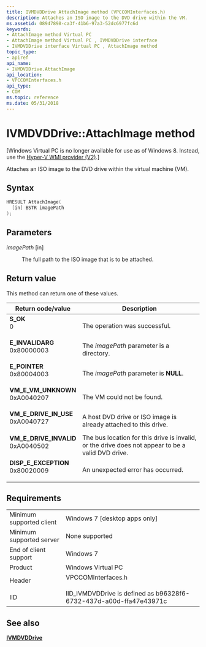 ```yaml
---
title: IVMDVDDrive AttachImage method (VPCCOMInterfaces.h)
description: Attaches an ISO image to the DVD drive within the VM.
ms.assetid: 08947898-ca3f-41b6-97a3-52dc6977fc6d
keywords:
- AttachImage method Virtual PC
- AttachImage method Virtual PC , IVMDVDDrive interface
- IVMDVDDrive interface Virtual PC , AttachImage method
topic_type:
- apiref
api_name:
- IVMDVDDrive.AttachImage
api_location:
- VPCCOMInterfaces.h
api_type:
- COM
ms.topic: reference
ms.date: 05/31/2018
---
```


# IVMDVDDrive::AttachImage method

\[Windows Virtual PC is no longer available for use as of Windows 8. Instead, use the [Hyper-V WMI provider (V2)](/windows/desktop/HyperV_v2/windows-virtualization-portal).\]

Attaches an ISO image to the DVD drive within the virtual machine (VM).

## Syntax


```C++
HRESULT AttachImage(
  [in] BSTR imagePath
);
```



## Parameters

<dl> <dt>

*imagePath* \[in\]
</dt> <dd>

The full path to the ISO image that is to be attached.

</dd> </dl>

## Return value

This method can return one of these values.



| Return code/value                                                                                                                                                    | Description                                                                                                  |
|----------------------------------------------------------------------------------------------------------------------------------------------------------------------|--------------------------------------------------------------------------------------------------------------|
| <dl> <dt>**S\_OK**</dt> <dt>0</dt> </dl>                          | The operation was successful.<br/>                                                                     |
| <dl> <dt>**E\_INVALIDARG**</dt> <dt>0x80000003</dt> </dl>         | The *imagePath* parameter is a directory.<br/>                                                         |
| <dl> <dt>**E\_POINTER**</dt> <dt>0x80004003</dt> </dl>            | The *imagePath* parameter is **NULL**.<br/>                                                            |
| <dl> <dt>**VM\_E\_VM\_UNKNOWN**</dt> <dt>0xA0040207</dt> </dl>    | The VM could not be found.<br/>                                                                        |
| <dl> <dt>**VM\_E\_DRIVE\_IN\_USE**</dt> <dt>0xA0040727</dt> </dl> | A host DVD drive or ISO image is already attached to this drive.<br/>                                  |
| <dl> <dt>**VM\_E\_DRIVE\_INVALID**</dt> <dt>0xA0040502</dt> </dl> | The bus location for this drive is invalid, or the drive does not appear to be a valid DVD drive.<br/> |
| <dl> <dt>**DISP\_E\_EXCEPTION**</dt> <dt>0x80020009</dt> </dl>    | An unexpected error has occurred.<br/>                                                                 |



 

## Requirements



|                                     |                                                                                               |
|-------------------------------------|-----------------------------------------------------------------------------------------------|
| Minimum supported client<br/> | Windows 7 \[desktop apps only\]<br/>                                                    |
| Minimum supported server<br/> | None supported<br/>                                                                     |
| End of client support<br/>    | Windows 7<br/>                                                                          |
| Product<br/>                  | Windows Virtual PC<br/>                                                                 |
| Header<br/>                   | <dl> <dt>VPCCOMInterfaces.h</dt> </dl> |
| IID<br/>                      | IID\_IVMDVDDrive is defined as b96328f6-6732-437d-a00d-ffa47e43971c<br/>                |



## See also

<dl> <dt>

[**IVMDVDDrive**](ivmdvddrive.md)
</dt> </dl>

 

